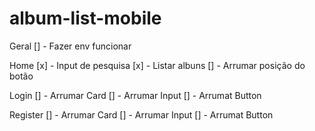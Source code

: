 # album-list-mobile

Geral
[] - Fazer env funcionar 

Home
[x] - Input de pesquisa
[x] - Listar albuns 
[] - Arrumar posição do botão

Login
[] - Arrumar Card
[] - Arrumar Input
[] - Arrumat Button

Register
[] - Arrumar Card
[] - Arrumar Input
[] - Arrumat Button
